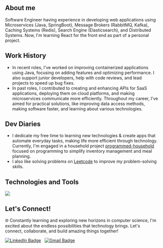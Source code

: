 ## About me
Software Engineer having experience in developing web applications using Microservices (Java, SpringBoot), Message Brokers (RabbitMQ, Kafka), Caching Systems (Redis), Search Engine (Elasticsearch), and Distributed Systems. Now, I'm learning React for the front end as part of a personal project.

## Work History
- In recent roles, I've worked on improving containerized applications using Java, focusing on adding features and optimizing performance. I also support junior developers, help with code reviews, and lead projects to speed up bug fixes.
- In past roles, I contributed to creating and enhancing APIs for SaaS applications, deploying them on cloud platforms, and making microservices communicate more efficiently. Throughout my career, I've aimed for practical solutions, like improving data access methods, making software faster, and learning about various technologies.

## Dev Diaries
- I dedicate my free time to learning new technologies & create apps that automate everyday tasks, making life more efficient through technology. Currently, I'm engaged in a household project [programmed-household](https://github.com/srinageswari/programmed-household) focused on programming to simplify inventory management and meal planning.
  <br>
- I also like solving problems on [Leetcode](https://leetcode.com/srinageswari/) to improve my problem-solving skills.  

## Technologies and Tools
<p style="text-align:left">
  <a href="#&"><img src="https://skillicons.dev/icons?i=java,spring,mysql,kafka,elasticsearch,redis,js,react,docker,kubernetes,gcp&perline=12" /></a>
</p>

## Let's Connect!

🌐 Constantly learning and exploring new horizons in computer science, I'm excited about the endless possibilities that technology brings. Let's connect, collaborate, and build amazing things together!
<br>

[![LinkedIn Badge](https://img.shields.io/badge/LinkedIn-0077B5?style=flat&logo=linkedin&logoColor=white)](https://www.linkedin.com/in/srinageswari/)&nbsp;&nbsp;
[![Gmail Badge](https://img.shields.io/badge/Gmail-D14836?style=flat&logo=gmail&logoColor=white)](mailto:srinageswari.m@gmail.com)&nbsp;&nbsp;

